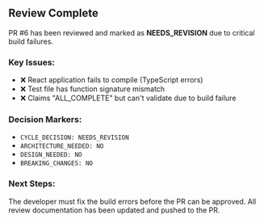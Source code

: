 ## Review Complete

PR #6 has been reviewed and marked as **NEEDS_REVISION** due to critical build failures. 

### Key Issues:
- ❌ React application fails to compile (TypeScript errors)
- ❌ Test file has function signature mismatch
- ❌ Claims "ALL_COMPLETE" but can't validate due to build failure

### Decision Markers:
- `CYCLE_DECISION: NEEDS_REVISION`
- `ARCHITECTURE_NEEDED: NO`
- `DESIGN_NEEDED: NO`
- `BREAKING_CHANGES: NO`

### Next Steps:
The developer must fix the build errors before the PR can be approved. All review documentation has been updated and pushed to the PR.
